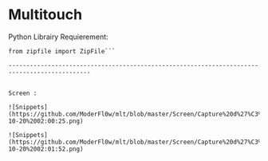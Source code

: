 # Multitouch 

Python Librairy Requierement:

```import string,getpass,os,smtplib,socket,sys,hashlib,itertools,ftplib,httplib,random,re,readline,urllib
from zipfile import ZipFile```

---------------------------------------------------------------------------------------------


Screen :

![Snippets](https://github.com/ModerFl0w/mlt/blob/master/Screen/Capture%20d%27%C3%A9cran%20de%202015-10-20%2002:00:25.png)

![Snippets](https://github.com/ModerFl0w/mlt/blob/master/Screen/Capture%20d%27%C3%A9cran%20de%202015-10-20%2002:01:52.png)


